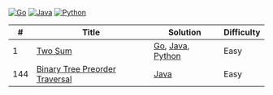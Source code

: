 [![Go](https://github.com/sougat818/leetcode/actions/workflows/go.yml/badge.svg)](https://github.com/sougat818/leetcode/actions/workflows/go.yml) [![Java](https://github.com/sougat818/leetcode/actions/workflows/java.yml/badge.svg)](https://github.com/sougat818/leetcode/actions/workflows/java.yml) [![Python](https://github.com/sougat818/leetcode/actions/workflows/python.yml/badge.svg)](https://github.com/sougat818/leetcode/actions/workflows/python.yml)


| #   | Title                                                                    | Solution                                                                                   | Difficulty |
|-----|--------------------------------------------------------------------------|--------------------------------------------------------------------------------------------| ---------- |
| 1   | [Two Sum](https://leetcode.com/problems/two-sum/)                        | [Go](go/two-sum/two_sum.go), [Java](java/two-sum/src/main/java/TwoSum.java), [Python](python/two-sum/two_sum.py)                                          |Easy|
| 144 | [Binary Tree Preorder Traversal](https://leetcode.com/problems/binary-tree-preorder-traversal/) | [Java](java/binary-tree-preorder-traversal/src/main/java/BinaryTreePreorderTraversal.java) |Easy|

